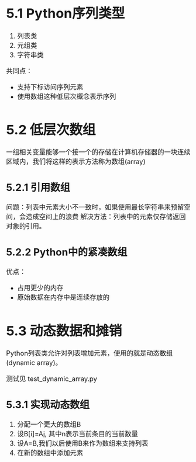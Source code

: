 <font size=4>

# 5.1 Python序列类型

1. 列表类
2. 元组类
3. 字符串类

共同点：
- 支持下标访问序列元素
- 使用数组这种低层次概念表示序列


# 5.2 低层次数组

一组相关变量能够一个接一个的存储在计算机存储器的一块连续区域内，我们将这样的表示方法称为数组(array)

## 5.2.1 引用数组

问题：列表中元素大小不一致时，如果使用最长字符串来预留空间，会造成空间上的浪费
解决方法：列表中的元素仅存储返回对象的引用。

## 5.2.2 Python中的紧凑数组

优点：
- 占用更少的内存
- 原始数据在内存中是连续存放的


# 5.3 动态数据和摊销

Python列表类允许对列表增加元素，使用的就是动态数组(dynamic array)。

测试见 test_dynamic_array.py

## 5.3.1 实现动态数组

1. 分配一个更大的数组B
2. 设B[i]=A[i](i=0,1,...,n-1), 其中n表示当前条目的当前数量
3. 设A=B,我们以后使用B来作为数组来支持列表
4. 在新的数组中添加元素